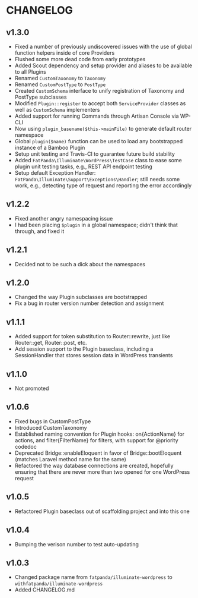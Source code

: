 # CHANGELOG

## v1.3.0

* Fixed a number of previously undiscovered issues with the use of global function helpers inside of core Providers
* Flushed some more dead code from early prototypes
* Added Scout dependency and setup provider and aliases to be available to all Plugins
* Renamed `CustomTaxonomy` to `Taxonomy`
* Renamed `CustomPostType` to `PostType`
* Created `CustomSchema` interface to unify registration of Taxonomy and PostType subclasses
* Modified `Plugin::register` to accept both `ServiceProvider` classes as well as `CustomSchema` implementers
* Added support for running Commands through Artisan Console via WP-CLI
* Now using `plugin_basename($this->mainFile)` to generate default router namespace
* Global `plugin($name)` function can be used to load any bootstrapped instance of a Bamboo Plugin
* Setup unit testing and Travis-CI to guarantee future build stability
* Added `FatPanda\Illuminate\WordPress\TestCase` class to ease some plugin unit testing tasks, e.g., REST API endpoint testing
* Setup default Exception Handler: `FatPanda\Illuminate\Support\Exceptions\Handler`; still needs some work, e.g., detecting type of request and reporting the error accordingly

## v1.2.2

* Fixed another angry namespacing issue
* I had been placing `$plugin` in a global namespace; didn't think that through, and fixed it

## v1.2.1

* Decided not to be such a dick about the namespaces

## v1.2.0

* Changed the way Plugin subclasses are bootstrapped
* Fix a bug in router version number detection and assignment

## v1.1.1

* Added support for token substitution to Router::rewrite, just like Router::get, Router::post, etc.
* Add session support to the Plugin baseclass, including a SessionHandler that stores session data in WordPress transients

## v1.1.0

* Not promoted

## v1.0.6

* Fixed bugs in CustomPostType
* Introduced CustomTaxonomy
* Established naming convention for Plugin hooks: on{ActionName} for actions, and filter{FilterName} for filters, with support for @priority codedoc
* Deprecated Bridge::enableEloquent in favor of Bridge::bootEloquent (matches Laravel method name for the same)
* Refactored the way database connections are created, hopefully ensuring that there are never more than two opened for one WordPress request

## v1.0.5

* Refactored Plugin baseclass out of scaffolding project and into this one

## v1.0.4

* Bumping the verison number to test auto-updating

## v1.0.3

* Changed package name from `fatpanda/illuminate-wordpress` to `withfatpanda/illuminate-wordpress`
* Added CHANGELOG.md
